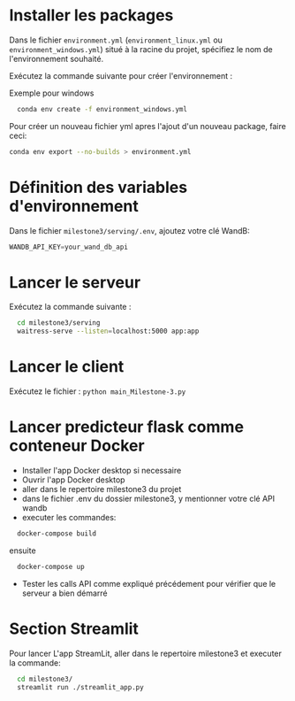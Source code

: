 # Installer les packages

Dans le fichier `environment.yml` (`environment_linux.yml` ou `environment_windows.yml`) situé à la racine du projet, spécifiez le nom de l'environnement souhaité.

Exécutez la commande suivante pour créer l'environnement :

Exemple pour windows
```bash
  conda env create -f environment_windows.yml
```

Pour créer un nouveau fichier yml apres l'ajout d'un nouveau package, faire ceci:

```bash
conda env export --no-builds > environment.yml
```

# Définition des variables d'environnement

Dans le fichier `milestone3/serving/.env`, ajoutez votre clé WandB: 

```python
WANDB_API_KEY=your_wand_db_api
```

# Lancer le serveur

Exécutez la commande suivante :
```bash
  cd milestone3/serving
  waitress-serve --listen=localhost:5000 app:app
```

# Lancer le client

Exécutez le fichier : `python main_Milestone-3.py` 

# Lancer predicteur flask comme conteneur Docker

- Installer l'app Docker desktop si necessaire
- Ouvrir l'app Docker desktop
- aller dans le repertoire milestone3 du projet
- dans le fichier .env du dossier milestone3, y mentionner votre clé API wandb
- executer les commandes:
```bash
  docker-compose build
```
ensuite

```bash
  docker-compose up
```

- Tester les calls API comme expliqué précédement pour vérifier que
le serveur a bien démarré


# Section Streamlit 

Pour lancer L'app StreamLit, aller dans le repertoire milestone3 et executer la commande:

```bash
  cd milestone3/
  streamlit run ./streamlit_app.py
```


